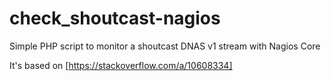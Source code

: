 # check_shoutcast-nagios
Simple PHP script to monitor a shoutcast DNAS v1 stream with Nagios Core

It's based on [https://stackoverflow.com/a/10608334]
